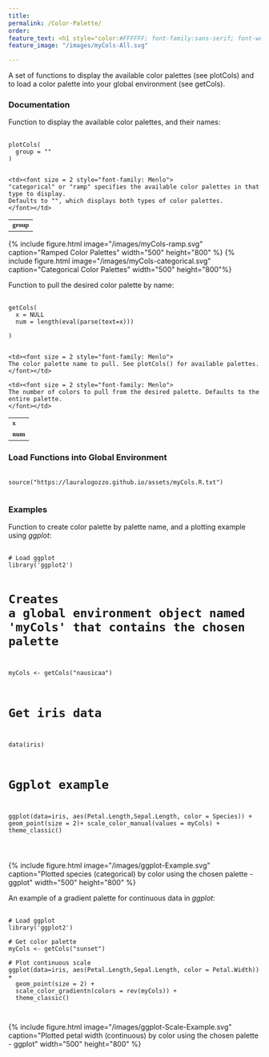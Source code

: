 ```yaml
---
title:
permalink: /Color-Palette/
order: 
feature_text: <h1 style="color:#FFFFFF; font-family:sans-serif; font-weight:normal"> Color Palette </h1>
feature_image: "/images/myCols-All.svg"

---
```

A set of functions to display the available color palettes (see plotCols) and to load a color
palette into your global environment (see getCols).

<h3> Documentation </h3>

Function to display the available color palettes, and their names:
<pre>
  <code>
plotCols(
  group = ""
)
  </code>
</pre>

<html>
<head>
<style>
table, th, td {
}

th, td {
  padding: 20px;
}
</style>
</head>
<body>

<table style="width:700px" padding = "3px">
  <tr>
    <td><b><font size = 2 style="font-family: Menlo">
    group
    </font></b></td>
    
    <td><font size = 2 style="font-family: Menlo">
    "categorical" or "ramp" specifies the available color palettes in that type to display.
    Defaults to "", which displays both types of color palettes.
    </font></td>
  </tr>
</table>

{% include figure.html image="/images/myCols-ramp.svg" caption="Ramped Color Palettes" width="500" height="800" %}
{% include figure.html image="/images/myCols-categorical.svg" caption="Categorical Color Palettes" width="500" height="800"%}

Function to pull the desired color palette by name:
<pre>
  <code>
getCols(
  x = NULL
  num = length(eval(parse(text=x)))
  
)
  </code>
</pre>

<html>
<head>
<style>
table, th, td {
}

th, td {
  padding: 20px;
}
</style>
</head>
<body>

<table style="width:700px" padding = "3px">
  <tr>
    <td><b><font size = 2 style="font-family: Menlo">
    x
    </font></b></td>
    
    <td><font size = 2 style="font-family: Menlo">
    The color palette name to pull. See plotCols() for available palettes.
    </font></td>
  </tr>
  
  <tr>
    <td><b><font size = 2 style="font-family: Menlo">
    num 
    </font></b></td>
    
    <td><font size = 2 style="font-family: Menlo">
    The number of colors to pull from the desired palette. Defaults to the entire palette.
    </font></td>
  </tr>
</table>

<h3> Load Functions into Global Environment </h3>
<pre>
  <code>
source("https://lauralogozzo.github.io/assets/myCols.R.txt")
  </code>
</pre>

<h3> Examples </h3>
Function to create color palette by palette name, and a plotting example using <em>ggplot</em>:
<pre>
  <code>
# Load ggplot
library('ggplot2')

# Creates a global environment object named 'myCols' that contains the chosen palette
myCols <- getCols("nausicaa")

# Get iris data
data(iris)

# Ggplot example
ggplot(data=iris, aes(Petal.Length,Sepal.Length, color = Species)) +
  geom_point(size = 2)+
  scale_color_manual(values = myCols) +
  theme_classic()

  </code>
</pre>

{% include figure.html image="/images/ggplot-Example.svg" caption="Plotted species (categorical) by color using the chosen palette - ggplot" width="500" height="800" %}

An example of a gradient palette for continuous data in <em>ggplot</em>:
<pre>
  <code>
# Load ggplot
library('ggplot2')

# Get color palette
myCols <- getCols("sunset")

# Plot continuous scale
ggplot(data=iris, aes(Petal.Length,Sepal.Length, color = Petal.Width)) +
  geom_point(size = 2) +
  scale_color_gradientn(colors = rev(myCols)) +
  theme_classic()

  </code>
</pre>

{% include figure.html image="/images/ggplot-Scale-Example.svg" caption="Plotted petal width (continuous) by color using the chosen palette - ggplot" width="500" height="800" %}


